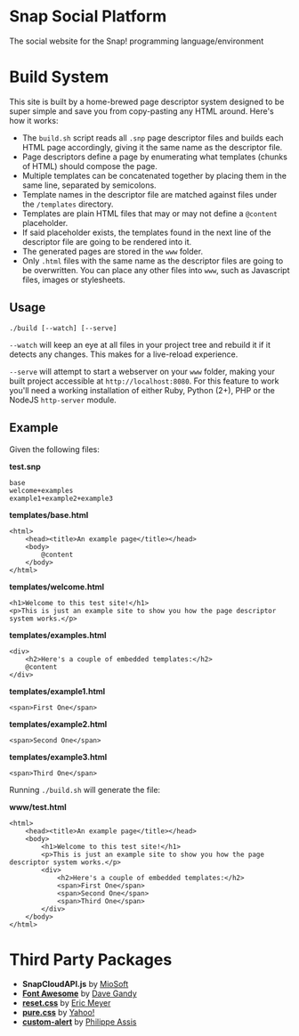 # Snap Social Platform

The social website for the Snap! programming language/environment

# Build System

This site is built by a home-brewed page descriptor system designed to be super simple and save you from copy-pasting any HTML around. Here's how it works:

* The `build.sh` script reads all `.snp` page descriptor files and builds each HTML page accordingly, giving it the same name as the descriptor file.
* Page descriptors define a page by enumerating what templates (chunks of HTML) should compose the page.
* Multiple templates can be concatenated together by placing them in the same line, separated by semicolons.
* Template names in the descriptor file are matched against files under the `/templates` directory.
* Templates are plain HTML files that may or may not define a `@content` placeholder.
* If said placeholder exists, the templates found in the next line of the descriptor file are going to be rendered into it.
* The generated pages are stored in the `www` folder.
* Only `.html` files with the same name as the descriptor files are going to be overwritten. You can place any other files into `www`, such as Javascript files, images or stylesheets.

## Usage

    ./build [--watch] [--serve]

`--watch` will keep an eye at all files in your project tree and rebuild it if it detects any changes. This makes for a live-reload experience.

`--serve` will attempt to start a webserver on your `www` folder, making your built project accessible at `http://localhost:8080`. For this feature to work you'll need a working installation of either Ruby, Python (2+), PHP or the NodeJS `http-server` module.

## Example

Given the following files:

**test.snp**

    base
    welcome+examples
    example1+example2+example3

**templates/base.html**

    <html>
        <head><title>An example page</title></head>
        <body>
            @content
        </body>
    </html>

**templates/welcome.html**

    <h1>Welcome to this test site!</h1>
    <p>This is just an example site to show you how the page descriptor system works.</p>

**templates/examples.html**

    <div>
        <h2>Here's a couple of embedded templates:</h2>
        @content
    </div>

**templates/example1.html**

    <span>First One</span>

**templates/example2.html**

    <span>Second One</span>

**templates/example3.html**

    <span>Third One</span>

Running `./build.sh` will generate the file:

**www/test.html**

    <html>
        <head><title>An example page</title></head>
        <body>
            <h1>Welcome to this test site!</h1>
            <p>This is just an example site to show you how the page descriptor system works.</p>
            <div>
                <h2>Here's a couple of embedded templates:</h2>
                <span>First One</span>
                <span>Second One</span>
                <span>Third One</span>
            </div>
        </body>
    </html>

# Third Party Packages

* **SnapCloudAPI.js** by [MioSoft](https://www.miosoft.com/)
* **[Font Awesome](fontawesome.io)** by [Dave Gandy](https://github.com/davegandy)
* **[reset.css](http://meyerweb.com/eric/tools/css/reset/)** by [Eric Meyer](http://meyerweb.com/)
* **[pure.css](http://purecss.io)** by [Yahoo!](http://yahoo.com)
* **[custom-alert](https://github.com/PhilippeAssis/custom-alert)** by [Philippe Assis](https://github.com/PhilippeAssis)
